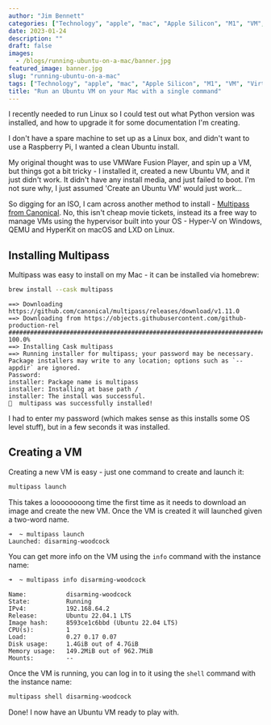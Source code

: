 ```yaml
---
author: "Jim Bennett"
categories: ["Technology", "apple", "mac", "Apple Silicon", "M1", "VM", "Virtual machine", "ubuntu"]
date: 2023-01-24
description: ""
draft: false
images:
  - /blogs/running-ubuntu-on-a-mac/banner.jpg
featured_image: banner.jpg
slug: "running-ubuntu-on-a-mac"
tags: ["Technology", "apple", "mac", "Apple Silicon", "M1", "VM", "Virtual machine", "ubuntu"]
title: "Run an Ubuntu VM on your Mac with a single command"
---
```


I recently needed to run Linux so I could test out what Python version was installed, and how to upgrade it for some documentation I'm creating.

I don't have a spare machine to set up as a Linux box, and didn't want to use a Raspberry Pi, I wanted a clean Ubuntu install.

My original thought was to use VMWare Fusion Player, and spin up a VM, but things got a bit tricky - I installed it, created a new Ubuntu VM, and it just didn't work. It didn't have any install media, and just failed to boot. I'm not sure why, I just assumed 'Create an Ubuntu VM' would just work...

So digging for an ISO, I cam across another method to install - [Multipass from Canonical](https://multipass.run). No, this isn't cheap movie tickets, instead its a free way to manage VMs using the hypervisor built into your OS - Hyper-V on Windows, QEMU and HyperKit on macOS and LXD on Linux.

## Installing Multipass

Multipass was easy to install on my Mac - it can be installed via homebrew:

```bash
brew install --cask multipass
```

```output
==> Downloading https://github.com/canonical/multipass/releases/download/v1.11.0
==> Downloading from https://objects.githubusercontent.com/github-production-rel
######################################################################## 100.0%
==> Installing Cask multipass
==> Running installer for multipass; your password may be necessary.
Package installers may write to any location; options such as `--appdir` are ignored.
Password:
installer: Package name is multipass
installer: Installing at base path /
installer: The install was successful.
🍺  multipass was successfully installed!
```

I had to enter my password (which makes sense as this installs some OS level stuff), but in a few seconds it was installed.

## Creating a VM

Creating a new VM is easy - just one command to create and launch it:

```bash
multipass launch
```

This takes a loooooooong time the first time as it needs to download an image and create the new VM. Once the VM is created it will launched given a two-word name.

```output
➜  ~ multipass launch
Launched: disarming-woodcock  
```

You can get more info on the VM using the `info` command with the instance name:

```bash
➜  ~ multipass info disarming-woodcock
```

```output 
Name:           disarming-woodcock
State:          Running
IPv4:           192.168.64.2
Release:        Ubuntu 22.04.1 LTS
Image hash:     8593ce1c6bbd (Ubuntu 22.04 LTS)
CPU(s):         1
Load:           0.27 0.17 0.07
Disk usage:     1.4GiB out of 4.7GiB
Memory usage:   149.2MiB out of 962.7MiB
Mounts:         --
```

Once the VM is running, you can log in to it using the `shell` command with the instance name:

```bash
multipass shell disarming-woodcock
```

Done! I now have an Ubuntu VM ready to play with.
